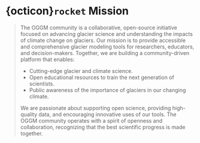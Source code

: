 # {octicon}`rocket` Mission

> The OGGM community is a collaborative, open-source initiative focused on advancing glacier science and understanding the impacts of climate change on glaciers. Our mission is to provide accessible and comprehensive glacier modeling tools for researchers, educators, and decision-makers. Together, we are building a community-driven platform that enables:
>
> - Cutting-edge glacier and climate science.
> - Open educational resources to train the next generation of scientists.
> - Public awareness of the importance of glaciers in our changing climate.
>
> We are passionate about supporting open science, providing high-quality data, and encouraging innovative uses of our tools. The OGGM community operates with a spirit of openness and collaboration, recognizing that the best scientific progress is made together.
